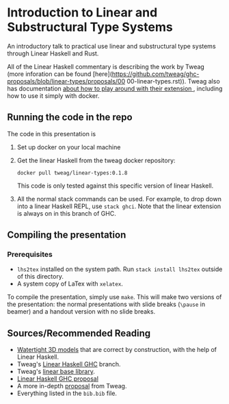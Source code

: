 Introduction to Linear and Substructural Type Systems
=====================================================

An introductory talk to practical use linear and substructural type
systems through Linear Haskell and Rust.

All of the Linear Haskell commentary is describing
the work by Tweag (more inforation can be found
[here](https://github.com/tweag/ghc-proposals/blob/linear-types/proposals/00
00-linear-types.rst)). Tweag also has documentation
[about how to play around with their extension
](https://github.com/tweag/ghc/tree/linear-types), including how to use it
simply with docker.


Running the code in the repo
----------------------------

The code in this presentation is 

1. Set up docker on your local machine
2. Get the linear Haskell from the tweag docker repository:

    ```
    docker pull tweag/linear-types:0.1.8
    ```

   This code is only tested against this specific version of linear Haskell.

3. All the normal stack commands can be used. For example, to drop
   down into a linear Haskell REPL, use `stack ghci`. Note that the linear
   extension is always on in this branch of GHC.


Compiling the presentation
--------------------------

### Prerequisites

- `lhs2tex` installed on the system path. Run `stack install lhs2tex` outside
  of this directory.
- A system copy of LaTex with `xelatex`.

To compile the presentation, simply use `make`. This will make two versions
of the presentation: the normal presentations with slide breaks (`\pause` in
beamer) and a handout version with no slide breaks.


Sources/Recommended Reading
---------------------------

- [Watertight 3D models](https://github.com/gelisam/linear-examples) that are
  correct by construction, with the help of Linear Haskell.
- Tweag's [Linear Haskell GHC](https://github.com/tweag/ghc/tree/linear-types) 
  branch.
- Tweag's [linear base library](https://github.com/tweag/linear-base/).
- [Linear Haskell GHC proposal](https://ghc.haskell.org/trac/ghc/wiki/LinearTypes)
- A more in-depth [proposal](https://github.com/tweag/ghc-proposals/blob/linear-types/proposals/0000-linear-types.rst) from Tweag.
- Everything listed in the `bib.bib` file.
